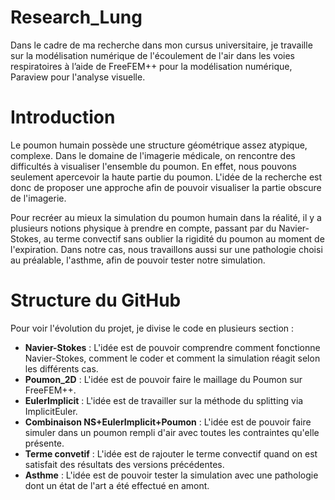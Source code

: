 # Research_Lung

Dans le cadre de ma recherche dans mon cursus universitaire, je travaille sur la modélisation numérique de l'écoulement de l'air dans les voies respiratoires à l’aide de FreeFEM++ pour la modélisation numérique, Paraview pour l'analyse visuelle.

# Introduction

Le poumon humain possède une structure géométrique assez atypique, complexe. Dans le domaine de l'imagerie médicale, on rencontre des difficultés à visualiser l'ensemble du poumon. En effet, nous pouvons seulement apercevoir la haute partie du poumon. L'idée de la recherche est donc de proposer une approche afin de pouvoir visualiser la partie obscure de l'imagerie. 

Pour recréer au mieux la simulation du poumon humain dans la réalité, il y a plusieurs notions physique à prendre en compte, passant par du Navier-Stokes, au terme convectif sans oublier la rigidité du poumon au moment de l'expiration. Dans notre cas, nous travaillons aussi sur une pathologie choisi au préalable, l'asthme, afin de pouvoir tester notre simulation.

# Structure du GitHub

Pour voir l'évolution du projet, je divise le code en plusieurs section :

- **Navier-Stokes** : L'idée est de pouvoir comprendre comment fonctionne Navier-Stokes, comment le coder et comment la simulation réagit selon les différents cas.
- **Poumon_2D** : L'idée est de pouvoir faire le maillage du Poumon sur FreeFEM++.
- **EulerImplicit** : L'idée est de travailler sur la méthode du splitting via ImplicitEuler. 
- **Combinaison NS+EulerImplicit+Poumon** : L'idée est de pouvoir faire simuler dans un poumon rempli d'air avec toutes les contraintes qu'elle présente.
- **Terme convetif** : L'idée est de rajouter le terme convectif quand on est satisfait des résultats des versions précédentes.
- **Asthme** : L'idée est de pouvoir tester la simulation avec une pathologie dont un état de l'art a été effectué en amont.
